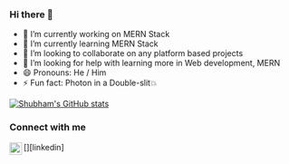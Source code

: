 ### Hi there 👋


- 🔭 I’m currently working on MERN Stack
- 🌱 I’m currently learning MERN Stack
- 👯 I’m looking to collaborate on any platform based projects
- 🤔 I’m looking for help with learning more in Web development, MERN
- 😄 Pronouns: He / Him
- ⚡ Fun fact: Photon in a Double-slit💥

[![Shubham's GitHub stats](https://github-readme-stats.vercel.app/api?username=ShubhamMahto)](https://github.com/anuraghazra/github-readme-stats)

### Connect with me

[<img align="left" alt="Shubham | LinkedIn" width="22px" src="https://cdn.jsdelivr.net/npm/simple-icons@v3/icons/linkedin.svg" />][linkedin]
